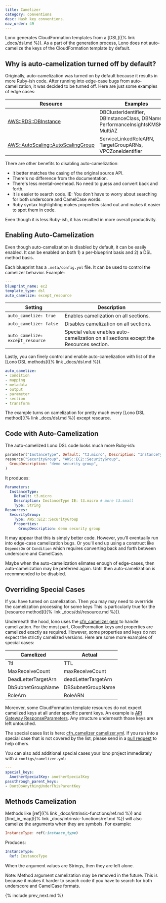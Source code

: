 ```yaml
---
title: Camelizer
category: conventions
desc: Hash key conventions.
nav_order: 49
---
```


Lono generates CloudFormation templates from a [DSL]({% link _docs/dsl.md %}).  As a part of the generation process, Lono does not auto-camelize the keys of the CloudFormation template by default.

## Why is auto-camelization turned off by default?

Originally, auto-camelization was turned on by default because it results in more Ruby-ish code.  After running into edge-case bugs from auto-camelization, it was decided to be turned off.  Here are just some examples of edge cases:

Resource | Examples
--- | ---
[AWS::RDS::DBInstance](https://docs.aws.amazon.com/AWSCloudFormation/latest/UserGuide/aws-properties-rds-database-instance.html) | DBClusterIdentifier, DBInstanceClass, DBName, PerformanceInsightsKMSKeyId, MultiAZ
[AWS::AutoScaling::AutoScalingGroup](https://docs.aws.amazon.com/AWSCloudFormation/latest/UserGuide/aws-properties-as-group.html) | ServiceLinkedRoleARN, TargetGroupARNs, VPCZoneIdentifier

There are other benefits to disabling auto-camelization:

* It better matches the casing of the original source API.
* There's no difference from the documentation.
* There's less mental-overhead. No need to guess and convert back and forth.
* It is easier to search code. IE: You don't have to worry about searching for both underscore and CamelCase words.
* Ruby syntax highlighting makes properties stand out and makes it easier to spot them in code.

Even though it is less Ruby-ish, it has resulted in more overall productivity.

## Enabling Auto-Camelization

Even though auto-camelization is disabled by default, it can be easily enabled. It can be enabled on both 1) a per-blueprint basis and 2) a DSL method basis.

Each blueprint has a `.meta/config.yml` file.  It can be used to control the camelizer behavior. Example:

```yaml
---
blueprint_name: ec2
template_type: dsl
auto_camelize: except_resource
```

Setting | Description
--- | ---
`auto_camelize: true` | Enables camelization on all sections.
`auto_camelize: false` | Disables camelization on all sections.
`auto_camelize: except_resource` | Special value enables auto-camelization on all sections except the Resources section.

Lastly, you can finely control and enable auto-camelization with list of the [Lono DSL methods]({% link _docs/dsl.md %}).

```yaml
auto_camelize:
- condition
- mapping
- metadata
- output
- parameter
- section
- transform
```

The example turns on camelization for pretty much every [Lono DSL method]({% link _docs/dsl.md %}) except resource.

## Code with Auto-Camelization

The auto-camelized Lono DSL code looks much more Ruby-ish:

```ruby
parameter("InstanceType", Default: "t3.micro", Description: "InstanceType IE: t3.micro # more t3.small")
resource("SecurityGroup", "AWS::EC2::SecurityGroup",
  GroupDescription: "demo security group",
)
```

It produces:

```yaml
Parameters:
  InstanceType:
    Default: t3.micro
    Description: InstanceType IE: t3.micro # more t3.small
    Type: String
Resources:
  SecurityGroup:
    Type: AWS::EC2::SecurityGroup
    Properties:
      GroupDescription: demo security group
```

It may appear that this is simply better code. However, you'll eventually run into edge-case camelization bugs. Or you'll end up using a construct like `DependsOn` or `Condition` which requires converting back and forth between underscore and CamelCase.

Maybe when the auto-camelization elimates enough of edge-cases, then auto-camelization may be preferred again.  Until then auto-camelization is recommended to be disabled.

## Overriding Special Cases

If you have turned on camelization. Then you may may need to overrride the camelization processing for some keys This is particularly true for the [resource method](({% link _docs/dsl/resource.md %})).

Underneath the hood, lono uses the [cfn_camelizer gem](https://github.com/tongueroo/cfn_camelizer) to handle camelization. For the most part, CloudFormation keys and properties are camelized exactly as required. However, some properties and keys do not expect the strictly camelized versions.  Here are some more examples of special cases:

Camelized | Actual
--- | ---
Ttl | TTL
MaxReceiveCount | maxReceiveCount
DeadLetterTargetArn | deadLetterTargetArn
DbSubnetGroupName | DBSubnetGroupName
RoleArn | RoleARN

Moreover, some CloudFormation template resources do not expect camelized keys at all under specific parent keys.  An example is [API Gateway ResponseParameters](https://docs.aws.amazon.com/apigateway/latest/developerguide/api-gateway-swagger-extensions-integration-responseParameters.html). Any structure underneath those keys are left untouched.

The special cases list is here: [cfn_camelizer camelizer.yml](https://github.com/tongueroo/cfn_camelizer/blob/master/lib/camelizer.yml).  If you run into a special case that is not covered by the list, please send in a [pull request](https://github.com/tongueroo/cfn_camelizer/pulls) to help others.

You can also add additional special cases your lono project immediately with a `configs/camelizer.yml`:

```yaml
---
special_keys:
  AnotherSpecialKey: anotherSpecialKey
passthrough_parent_keys:
- DontDoAnythingUnderThisParentKey
```

## Methods Camelization

Methods like [ref]({% link _docs/intrinsic-functions/ref.md %}) and [find_in_map]({% link _docs/intrinsic-functions/ref.md %}) will also camelize the arguments when they are symbols.  For example:

```ruby
InstanceType: ref(:instance_type)
```

Produces:

```yaml
InstanceType:
  Ref: InstanceType
```

When the argument values are Strings, then they are left alone.

Note: Method argument camelization may be removed in the future. This is because it makes it harder to search code if you have to search for both underscore and CamelCase formats.

{% include prev_next.md %}
